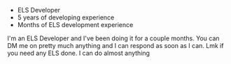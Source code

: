 - ELS Developer
- 5 years of developing experience
- Months of ELS development experience

I'm an ELS Developer and I've been doing it for a couple months. You can DM me on pretty much anything and I can respond as soon as I can. Lmk if you need any ELS done. I can do almost anything
<!---
Alaskanvbm/Alaskanvbm is a ✨ special ✨ repository because its `README.md` (this file) appears on your GitHub profile.
You can click the Preview link to take a look at your changes.
--->
